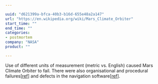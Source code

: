 ```yaml
---

uuid: "d621399a-bfca-40b3-b16d-655e48a2a147"
url: "https://en.wikipedia.org/wiki/Mars_Climate_Orbiter"
start_time: ""
end_time: ""
categories:
- postmortem
company: "NASA"
product: ""

---
```


Use of different units of measurement (metric vs. English) caused Mars Climate Orbiter to fail. There were also organisational and procedural failures[[ref](http://space.stackexchange.com/a/20241)] and defects in the navigation software[[ref](http://spectrum.ieee.org/aerospace/robotic-exploration/why-the-mars-probe-went-off-course)].
